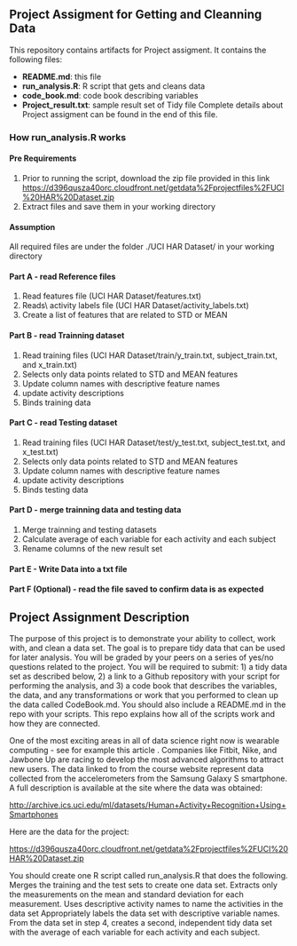 ## Project Assigment for Getting and Cleanning Data

This repository contains artifacts for Project assigment. It contains the following files:
* **README.md**: this file
* **run_analysis.R**: R script that gets and cleans data
* **code_book.md**: code book describing variables
* **Project_result.txt**: sample result set of Tidy file
Complete details about Project assigment can be found in the end of this file.

### How run_analysis.R works

#### Pre Requirements
1. Prior to running the script, download the zip file provided in this link <https://d396qusza40orc.cloudfront.net/getdata%2Fprojectfiles%2FUCI%20HAR%20Dataset.zip>
2. Extract files and save them in your working directory 

#### Assumption
All required files are under the folder ./UCI HAR Dataset/ in your working directory

#### Part A - read Reference files
1. Read features file (UCI HAR Dataset/features.txt)
2. Reads\ activity labels file (UCI HAR Dataset/activity_labels.txt)
3. Create a list of features that are related to STD or MEAN

#### Part B - read Trainning dataset
1. Read training files (UCI HAR Dataset/train/y_train.txt, subject_train.txt, and x_train.txt)
2. Selects only data points related to STD and MEAN features
3. Update column names with descriptive feature names
4. update activity descriptions
5. Binds training data

#### Part C - read Testing dataset
1. Read training files (UCI HAR Dataset/test/y_test.txt, subject_test.txt, and x_test.txt)
2. Selects only data points related to STD and MEAN features
3. Update column names with descriptive feature names
4. update activity descriptions
5. Binds testing data

#### Part D - merge trainning data and testing data 
1. Merge trainning and testing datasets
2. Calculate  average of each variable for each activity and each subject
3. Rename columns of the new result set

#### Part E - Write Data into a txt file 

#### Part F (Optional) - read the file saved to confirm data is as expected




## Project Assignment Description
The purpose of this project is to demonstrate your ability to collect, work with, and clean a data set. The goal is to prepare tidy data that can be used for later analysis. You will be graded by your peers on a series of yes/no questions related to the project. You will be required to submit: 1) a tidy data set as described below, 2) a link to a Github repository with your script for performing the analysis, and 3) a code book that describes the variables, the data, and any transformations or work that you performed to clean up the data called CodeBook.md. You should also include a README.md in the repo with your scripts. This repo explains how all of the scripts work and how they are connected.  

One of the most exciting areas in all of data science right now is wearable computing - see for example this article . Companies like Fitbit, Nike, and Jawbone Up are racing to develop the most advanced algorithms to attract new users. The data linked to from the course website represent data collected from the accelerometers from the Samsung Galaxy S smartphone. A full description is available at the site where the data was obtained: 

<http://archive.ics.uci.edu/ml/datasets/Human+Activity+Recognition+Using+Smartphones> 

Here are the data for the project: 

<https://d396qusza40orc.cloudfront.net/getdata%2Fprojectfiles%2FUCI%20HAR%20Dataset.zip> 

 You should create one R script called run_analysis.R that does the following. 
Merges the training and the test sets to create one data set.
Extracts only the measurements on the mean and standard deviation for each measurement. 
Uses descriptive activity names to name the activities in the data set
Appropriately labels the data set with descriptive variable names. 
From the data set in step 4, creates a second, independent tidy data set with the average of each variable for each activity and each subject.






